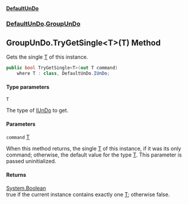 #### [DefaultUnDo](../../index.md 'index')
### [DefaultUnDo](../../index.md#DefaultUnDo 'DefaultUnDo').[GroupUnDo](index.md 'DefaultUnDo\.GroupUnDo')

## GroupUnDo\.TryGetSingle\<T\>\(T\) Method

Gets the single [T](DefaultUnDo/GroupUnDo/TryGetSingle_T_(T).md#DefaultUnDo.GroupUnDo.TryGetSingle_T_(T).T 'DefaultUnDo\.GroupUnDo\.TryGetSingle\<T\>\(T\)\.T') of this instance\.

```csharp
public bool TryGetSingle<T>(out T command)
    where T : class, DefaultUnDo.IUnDo;
```
#### Type parameters

<a name='DefaultUnDo.GroupUnDo.TryGetSingle_T_(T).T'></a>

`T`

The type of [IUnDo](../IUnDo/index.md 'DefaultUnDo\.IUnDo') to get\.
#### Parameters

<a name='DefaultUnDo.GroupUnDo.TryGetSingle_T_(T).command'></a>

`command` [T](DefaultUnDo/GroupUnDo/TryGetSingle_T_(T).md#DefaultUnDo.GroupUnDo.TryGetSingle_T_(T).T 'DefaultUnDo\.GroupUnDo\.TryGetSingle\<T\>\(T\)\.T')

When this method returns, the single [T](DefaultUnDo/GroupUnDo/TryGetSingle_T_(T).md#DefaultUnDo.GroupUnDo.TryGetSingle_T_(T).T 'DefaultUnDo\.GroupUnDo\.TryGetSingle\<T\>\(T\)\.T') of this instance, if it was its only command; otherwise, the default value for the type [T](DefaultUnDo/GroupUnDo/TryGetSingle_T_(T).md#DefaultUnDo.GroupUnDo.TryGetSingle_T_(T).T 'DefaultUnDo\.GroupUnDo\.TryGetSingle\<T\>\(T\)\.T')\.
This parameter is passed uninitialized\.

#### Returns
[System\.Boolean](https://docs.microsoft.com/en-us/dotnet/api/System.Boolean 'System\.Boolean')  
true if the current instance contains exactly one [T](DefaultUnDo/GroupUnDo/TryGetSingle_T_(T).md#DefaultUnDo.GroupUnDo.TryGetSingle_T_(T).T 'DefaultUnDo\.GroupUnDo\.TryGetSingle\<T\>\(T\)\.T'); otherwise false\.
